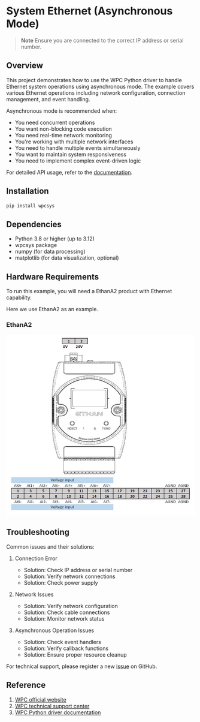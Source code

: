 # System Ethernet (Asynchronous Mode)
> **Note**
> Ensure you are connected to the correct IP address or serial number.

## Overview

This project demonstrates how to use the WPC Python driver to handle Ethernet system operations using asynchronous mode.
The example covers various Ethernet operations including network configuration, connection management, and event handling.

Asynchronous mode is recommended when:
- You need concurrent operations
- You want non-blocking code execution
- You need real-time network monitoring
- You're working with multiple network interfaces
- You need to handle multiple events simultaneously
- You want to maintain system responsiveness
- You need to implement complex event-driven logic

For detailed API usage, refer to the [documentation](https://wpc-systems-ltd.github.io/WPC_Python_driver_release/).

## Installation

```bash
pip install wpcsys
```

## Dependencies

- Python 3.8 or higher (up to 3.12)
- wpcsys package
- numpy (for data processing)
- matplotlib (for data visualization, optional)

## Hardware Requirements

To run this example, you will need a EthanA2 product with Ethernet capability.

Here we use EthanA2 as an example.

### EthanA2

<img src="https://github.com/WPC-Systems-Ltd/WPC_Python_driver_release/blob/main/Reference/Pinouts/pinout-EthanA2.JPG" alt="drawing" width="600"/>

## Troubleshooting

Common issues and their solutions:

1. Connection Error
   - Solution: Check IP address or serial number
   - Solution: Verify network connections
   - Solution: Check power supply

2. Network Issues
   - Solution: Verify network configuration
   - Solution: Check cable connections
   - Solution: Monitor network status

3. Asynchronous Operation Issues
   - Solution: Check event handlers
   - Solution: Verify callback functions
   - Solution: Ensure proper resource cleanup

For technical support, please register a new [issue](https://github.com/WPC-Systems-Ltd/WPC_Python_driver_release/issues) on GitHub.

## Reference

1. [WPC official website](https://www.wpc.com.tw/)
2. [WPC technical support center](https://wpc.super.site/)
3. [WPC Python driver documentation](https://wpc-systems-ltd.github.io/WPC_Python_driver_release/)